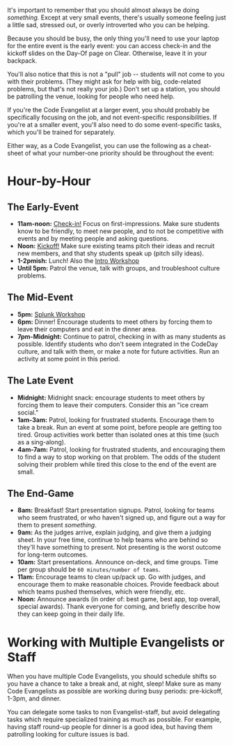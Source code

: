 It's important to remember that you should almost always be doing _something._ Except at very small events, there's usually someone feeling just a little sad, stressed out, or overly introverted who you can be helping.

Because you should be busy, the only thing you'll need to use your laptop for the entire event is the early event: you can access check-in and the kickoff slides on the Day-Of page on Clear. Otherwise, leave it in your backpack.

You'll also notice that this is not a "pull" job -- students will not come to you with their problems. (They might ask for help with big, code-related problems, but that's not really your job.) Don't set up a station, you should be patrolling the venue, looking for people who need help.

If you're the Code Evangelist at a larger event, you should probably be specifically focusing on the job, and not event-specific responsibilities. If you're at a smaller event, you'll also need to do some event-specific tasks, which you'll be trained for separately.

Either way, as a Code Evangelist, you can use the following as a cheat-sheet of what your number-one priority should be throughout the event:

# Hour-by-Hour

## The Early-Event

- **11am-noon:** [Check-in!](https://clear.codeday.org/dayof) Focus on first-impressions. Make sure students know to be friendly, to meet new people, and to not be competitive with events and by meeting people and asking questions.
- **Noon:** [Kickoff!](https://clear.codeday.org/dayof/deck/slides) Make sure existing teams pitch their ideas and recruit new members, and that shy students speak up (pitch silly ideas). 
- **1-2pmish:** Lunch! Also the [Intro Workshop](https://blog.srnd.org/jumping-over-chairs-and-learning-to-make-a-game-with-construct-2-a796f4def9e9)
- **Until 5pm:** Patrol the venue, talk with groups, and troubleshoot culture problems.

## The Mid-Event

- **5pm:** [Splunk Workshop](https://blog.srnd.org/making-better-games-with-splunk-975cd2a605ce)
- **6pm:** Dinner! Encourage students to meet others by forcing them to leave their computers and eat in the dinner area.
- **7pm-Midnight:** Continue to patrol, checking in with as many students as possible. Identify students who don't seem integrated in the CodeDay culture, and talk with them, or make a note for future activities. Run an activity at some point in this period.

## The Late Event

- **Midnight:** Midnight snack: encourage students to meet others by forcing them to leave their computers. Consider this an "ice cream social."
- **1am-3am:** Patrol, looking for frustrated students. Encourage them to take a break. Run an event at some point, before people are getting too tired. Group activities work better than isolated ones at this time (such as a sing-along).
- **4am-7am:** Patrol, looking for frustrated students, and encouraging them to find a way to stop working on that problem. The odds of the student solving their problem while tired this close to the end of the event are small.

## The End-Game

- **8am:** Breakfast! Start presentation signups. Patrol, looking for teams who seem frustrated, or who haven't signed up, and figure out a way for them to present _something_.
- **9am:** As the judges arrive, explain judging, and give them a judging sheet. In your free time, continue to help teams who are behind so they'll have something to present. Not presenting is the worst outcome for long-term outcomes.
- **10am:** Start presentations. Announce on-deck, and time groups. Time per group should be `60 minutes/number of teams`.
- **11am:** Encourage teams to clean up/pack up. Go with judges, and encourage them to make reasonable choices. Provide feedback about which teams pushed themselves, which were friendly, etc.
- **Noon:** Announce awards (in order of: best game, best app, top overall, special awards). Thank everyone for coming, and briefly describe how they can keep going in their daily life.

# Working with Multiple Evangelists or Staff

When you have multiple Code Evangelists, you should schedule shifts so you have a chance to take a break and, at night, sleep! Make sure as many Code Evangelists as possible are working during busy periods: pre-kickoff, 1-3pm, and dinner.

You can delegate some tasks to non Evangelist-staff, but avoid delegating tasks which require specialized training as much as possible. For example, having staff round-up people for dinner is a good idea, but having them patrolling looking for culture issues is bad.